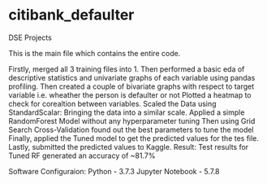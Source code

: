# citibank_defaulter
DSE Projects

This is the main file which contains the entire code.

Firstly, merged all 3 training files into 1.
Then performed a basic eda of descriptive statistics and univariate graphs of each variable using pandas profiling.
Then created a couple of bivariate graphs with respect to target variable i.e. wheather the person is defaulter or not
Plotted a heatmap to check for corealtion between variables.
Scaled the Data using StandardScalar: Bringing the data into a similar scale.
Applied a simple RandomForest Model without any hyperparameter tuning
Then using Grid Search Cross-Validation found out the best parameters to tune the model
Finally, applied the Tuned model to get the predicted values for the tes file.
Lastly, submitted the predicted values to Kaggle.
Result: Test results for Tuned RF generated an accuracy of ~81.7%

Software Configuraion: Python - 3.7.3 Jupyter Notebook - 5.7.8
